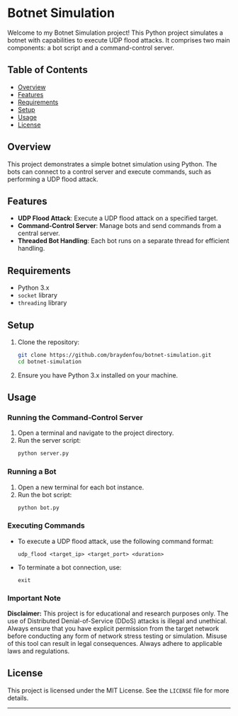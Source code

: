 # Botnet Simulation

Welcome to my Botnet Simulation project! This Python project simulates a botnet with capabilities to execute UDP flood attacks. It comprises two main components: a bot script and a command-control server.

## Table of Contents
- [Overview](#overview)
- [Features](#features)
- [Requirements](#requirements)
- [Setup](#setup)
- [Usage](#usage)
- [License](#license)

## Overview

This project demonstrates a simple botnet simulation using Python. The bots can connect to a control server and execute commands, such as performing a UDP flood attack.

## Features

- **UDP Flood Attack**: Execute a UDP flood attack on a specified target.
- **Command-Control Server**: Manage bots and send commands from a central server.
- **Threaded Bot Handling**: Each bot runs on a separate thread for efficient handling.

## Requirements

- Python 3.x
- `socket` library
- `threading` library

## Setup

1. Clone the repository:
    ```bash
    git clone https://github.com/braydenfou/botnet-simulation.git
    cd botnet-simulation
    ```

2. Ensure you have Python 3.x installed on your machine.

## Usage

### Running the Command-Control Server

1. Open a terminal and navigate to the project directory.
2. Run the server script:
    ```bash
    python server.py
    ```

### Running a Bot

1. Open a new terminal for each bot instance.
2. Run the bot script:
    ```bash
    python bot.py
    ```

### Executing Commands

- To execute a UDP flood attack, use the following command format:
    ```plaintext
    udp_flood <target_ip> <target_port> <duration>
    ```

- To terminate a bot connection, use:
    ```plaintext
    exit
    ```

### Important Note

**Disclaimer:** This project is for educational and research purposes only. The use of Distributed Denial-of-Service (DDoS) attacks is illegal and unethical. Always ensure that you have explicit permission from the target network before conducting any form of network stress testing or simulation. Misuse of this tool can result in legal consequences. Always adhere to applicable laws and regulations.


## License

This project is licensed under the MIT License. See the `LICENSE` file for more details.

---
